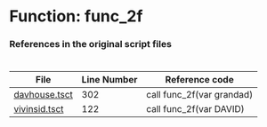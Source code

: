 # Function: func_2f 
### References in the original script files

#

| File | Line Number | Reference code |
| --- | --- | --- |
| [davhouse.tsct](../../../out/davhouse.tsct#L302) | 302 | call func_2f(var grandad) |
| [vivinsid.tsct](../../../out/vivinsid.tsct#L122) | 122 | call func_2f(var DAVID) |

